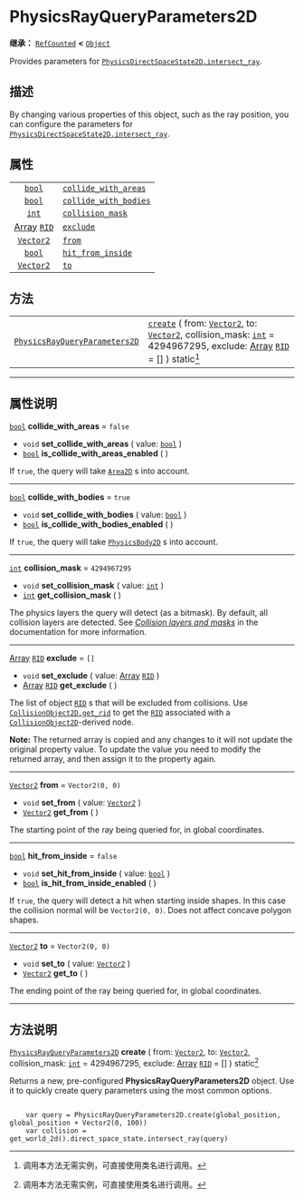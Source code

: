 <!-- ⚠ 请勿编辑本文件 ⚠ -->
<!-- 本文档使用脚本从 WeDot 引擎源码仓库生成。 -->
<!-- 生成脚本：https://github.com/WeDot-Engine/WeDot/tree/master/doc/tools/make_md.py； -->
<!-- 原文件：https://github.com/WeDot-Engine/WeDot/tree/master/doc/classes/PhysicsRayQueryParameters2D.xml。 -->

<div id="_class_physicsrayqueryparameters2d"></div>

# PhysicsRayQueryParameters2D

**继承：** [`RefCounted`](class_refcounted.md) **<** [`Object`](class_object.md)

Provides parameters for [`PhysicsDirectSpaceState2D.intersect_ray`](class_physicsdirectspacestate2d.md#class_physicsdirectspacestate2d_method_intersect_ray).

## 描述

By changing various properties of this object, such as the ray position, you can configure the parameters for [`PhysicsDirectSpaceState2D.intersect_ray`](class_physicsdirectspacestate2d.md#class_physicsdirectspacestate2d_method_intersect_ray).

## 属性

|||
|:-:|:--|
| [`bool`](class_bool.md)                       | [`collide_with_areas`](class_physicsrayqueryparameters2d.md#class_physicsrayqueryparameters2d_property_collide_with_areas)   | ``false``         |
| [`bool`](class_bool.md)                       | [`collide_with_bodies`](class_physicsrayqueryparameters2d.md#class_physicsrayqueryparameters2d_property_collide_with_bodies) | ``true``          |
| [`int`](class_int.md)                         | [`collision_mask`](class_physicsrayqueryparameters2d.md#class_physicsrayqueryparameters2d_property_collision_mask)           | ``4294967295``    |
| [Array](class_array.md) [`RID`](class_rid.md) | [`exclude`](class_physicsrayqueryparameters2d.md#class_physicsrayqueryparameters2d_property_exclude)                         | ``[]``            |
| [`Vector2`](class_vector2.md)                 | [`from`](class_physicsrayqueryparameters2d.md#class_physicsrayqueryparameters2d_property_from)                               | ``Vector2(0, 0)`` |
| [`bool`](class_bool.md)                       | [`hit_from_inside`](class_physicsrayqueryparameters2d.md#class_physicsrayqueryparameters2d_property_hit_from_inside)         | ``false``         |
| [`Vector2`](class_vector2.md)                 | [`to`](class_physicsrayqueryparameters2d.md#class_physicsrayqueryparameters2d_property_to)                                   | ``Vector2(0, 0)`` |

## 方法

|||
|:-:|:--|
| [`PhysicsRayQueryParameters2D`](class_physicsrayqueryparameters2d.md) | [`create`](class_physicsrayqueryparameters2d.md#class_physicsrayqueryparameters2d_method_create) ( from: [`Vector2`](class_vector2.md), to: [`Vector2`](class_vector2.md), collision_mask: [`int`](class_int.md) = 4294967295, exclude: [Array](class_array.md) [`RID`](class_rid.md) = [] ) static[^static] |

<!-- rst-class:: classref-section-separator -->

---

## 属性说明

<div id="_class_physicsrayqueryparameters2d_property_collide_with_areas"></div>

[`bool`](class_bool.md) **collide_with_areas** = ``false`` <div id="class_physicsrayqueryparameters2d_property_collide_with_areas"></div>

- `void` **set_collide_with_areas** ( value: [`bool`](class_bool.md) )
- [`bool`](class_bool.md) **is_collide_with_areas_enabled** ( )

If `true`, the query will take [`Area2D`](class_area2d.md) s into account.

<!-- rst-class:: classref-item-separator -->

---

<div id="_class_physicsrayqueryparameters2d_property_collide_with_bodies"></div>

[`bool`](class_bool.md) **collide_with_bodies** = ``true`` <div id="class_physicsrayqueryparameters2d_property_collide_with_bodies"></div>

- `void` **set_collide_with_bodies** ( value: [`bool`](class_bool.md) )
- [`bool`](class_bool.md) **is_collide_with_bodies_enabled** ( )

If `true`, the query will take [`PhysicsBody2D`](class_physicsbody2d.md) s into account.

<!-- rst-class:: classref-item-separator -->

---

<div id="_class_physicsrayqueryparameters2d_property_collision_mask"></div>

[`int`](class_int.md) **collision_mask** = ``4294967295`` <div id="class_physicsrayqueryparameters2d_property_collision_mask"></div>

- `void` **set_collision_mask** ( value: [`int`](class_int.md) )
- [`int`](class_int.md) **get_collision_mask** ( )

The physics layers the query will detect (as a bitmask). By default, all collision layers are detected. See [*Collision layers and masks*](../tutorials/physics/physics_introduction.md#collision-layers-and-masks) in the documentation for more information.

<!-- rst-class:: classref-item-separator -->

---

<div id="_class_physicsrayqueryparameters2d_property_exclude"></div>

[Array](class_array.md) [`RID`](class_rid.md) **exclude** = ``[]`` <div id="class_physicsrayqueryparameters2d_property_exclude"></div>

- `void` **set_exclude** ( value: [Array](class_array.md) [`RID`](class_rid.md) )
- [Array](class_array.md) [`RID`](class_rid.md) **get_exclude** ( )

The list of object [`RID`](class_rid.md) s that will be excluded from collisions. Use [`CollisionObject2D.get_rid`](class_collisionobject2d.md#class_collisionobject2d_method_get_rid) to get the [`RID`](class_rid.md) associated with a [`CollisionObject2D`](class_collisionobject2d.md)-derived node.

 **Note:** The returned array is copied and any changes to it will not update the original property value. To update the value you need to modify the returned array, and then assign it to the property again.

<!-- rst-class:: classref-item-separator -->

---

<div id="_class_physicsrayqueryparameters2d_property_from"></div>

[`Vector2`](class_vector2.md) **from** = ``Vector2(0, 0)`` <div id="class_physicsrayqueryparameters2d_property_from"></div>

- `void` **set_from** ( value: [`Vector2`](class_vector2.md) )
- [`Vector2`](class_vector2.md) **get_from** ( )

The starting point of the ray being queried for, in global coordinates.

<!-- rst-class:: classref-item-separator -->

---

<div id="_class_physicsrayqueryparameters2d_property_hit_from_inside"></div>

[`bool`](class_bool.md) **hit_from_inside** = ``false`` <div id="class_physicsrayqueryparameters2d_property_hit_from_inside"></div>

- `void` **set_hit_from_inside** ( value: [`bool`](class_bool.md) )
- [`bool`](class_bool.md) **is_hit_from_inside_enabled** ( )

If `true`, the query will detect a hit when starting inside shapes. In this case the collision normal will be `Vector2(0, 0)`. Does not affect concave polygon shapes.

<!-- rst-class:: classref-item-separator -->

---

<div id="_class_physicsrayqueryparameters2d_property_to"></div>

[`Vector2`](class_vector2.md) **to** = ``Vector2(0, 0)`` <div id="class_physicsrayqueryparameters2d_property_to"></div>

- `void` **set_to** ( value: [`Vector2`](class_vector2.md) )
- [`Vector2`](class_vector2.md) **get_to** ( )

The ending point of the ray being queried for, in global coordinates.

<!-- rst-class:: classref-section-separator -->

---

## 方法说明

<div id="_class_physicsrayqueryparameters2d_method_create"></div>

[`PhysicsRayQueryParameters2D`](class_physicsrayqueryparameters2d.md) **create** ( from: [`Vector2`](class_vector2.md), to: [`Vector2`](class_vector2.md), collision_mask: [`int`](class_int.md) = 4294967295, exclude: [Array](class_array.md) [`RID`](class_rid.md) = [] ) static[^static]<div id="class_physicsrayqueryparameters2d_method_create"></div>

Returns a new, pre-configured **PhysicsRayQueryParameters2D** object. Use it to quickly create query parameters using the most common options.

```

    var query = PhysicsRayQueryParameters2D.create(global_position, global_position + Vector2(0, 100))
    var collision = get_world_2d().direct_space_state.intersect_ray(query)
```



[^virtual]: 本方法通常需要用户覆盖才能生效。
[^const]: 本方法无副作用，不会修改该实例的任何成员变量。
[^vararg]: 本方法除了能接受在此处描述的参数外，还能够继续接受任意数量的参数。
[^constructor]: 本方法用于构造某个类型。
[^static]: 调用本方法无需实例，可直接使用类名进行调用。
[^operator]: 本方法描述的是使用本类型作为左操作数的有效运算符。
[^bitfield]: 这个值是由下列位标志构成位掩码的整数。
[^void]: 无返回值。
